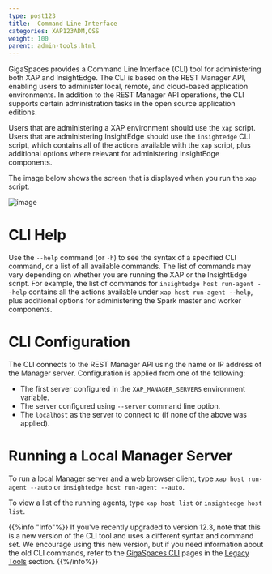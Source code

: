```yaml
---
type: post123
title:  Command Line Interface
categories: XAP123ADM,OSS
weight: 100
parent: admin-tools.html
---
```


GigaSpaces provides a Command Line Interface (CLI) tool for administering both XAP and InsightEdge. The CLI is based on the REST Manager API, enabling users to administer local, remote, and cloud-based application environments. In addition to the REST Manager API operations, the CLI supports certain administration tasks in the open source application editions.

Users that are administering a XAP environment should use the `xap` script. Users that are administering InsightEdge should use the `insightedge` CLI script, which contains all of the actions available with the `xap` script, plus additional options where relevant for administering InsightEdge components.

The image below shows the screen that is displayed when you run the `xap` script.

![image](/attachment_files/admin/xap-cli.png)

# CLI Help

Use the `--help` command (or `-h`) to see the syntax of a specified CLI command, or a list of all available commands. The list of commands may vary depending on whether you are running the XAP or the InsightEdge script. For example,
the list of commands for `insightedge host run-agent --help` contains all the actions available under `xap host run-agent --help`, plus additional options for administering the Spark master and worker components.

# CLI Configuration

The CLI connects to the REST Manager API using the name or IP address of the Manager server. Configuration is applied from one of the following:

* The first server configured in the `XAP_MANAGER_SERVERS` environment variable.
* The server configured using `--server` command line option.
* The `localhost` as the server to connect to (if none of the above was applied).

<!--
12.3.1
-->
<!--
# CLI Autocomplete Feature
<!--
## Overview
<!--
Bash completion in the CLI is available for Linux users. After activating the autocomplete feature (as explained below), navigate to `<XAP-HOME>/bin` and type `xap [TAB][TAB]` or `insightedge [TAB][TAB]`. This will complete the command sequence, or list all the available completions if there are multiple options.
<!--
## Activating the Autocomplete Feature
<!--
The autocomplete script is located in `<XAP-HOME>/tools/cli`. There are two ways to install autocomplete.
<!--
### Method 1 - Install Only for the Current Bash Console
<!--
1. Go to `<XAP-HOME>/tools/cli` and source the completion script: `source xap-autocomplete` or `source insightedge-autocomplete`.
<!--
1. Go to `<XAP-HOME>/bin` and type: `xap [TAB][TAB]` or `insightedge [TAB][TAB]`.
<!--
{{%note "Note"%}}
When you leave the bash session, autocomplete stops working.
{{%/note%}}
<!--  
### Method 2 - Permanent Installation
<!--
1. Place the `xap-autocomplete` or `insightedge-autocomplete` file in a `bash_completion.d` folder. The folder may appear in the following locations: `/etc/bash_completion.d` `/usr/local/etc/bash_completion.d` `~/bash_completion.d`
<!--
1. After installing the script, open a new bash console.
<!--
1. Go to `<XAP-HOME>/bin` and type: `xap [TAB][TAB]` or `insightedge [TAB][TAB]`.
<!--
{{%tip "Tips"%}}
1. If you export the xap or insightedge classpath, autocomplete will work from any directory. If you don't export the classpath, autocomplete works only from the bin directory.
1. You can add a bash alias, for example: `alias xap = "cd <XAP-HOME>/bin && xap"`
{{%/tip%}}
<!--
## Customizing the Autocomplete Feature
<!--
If you want to generate a new autocomplete script (for example, if you changed the name of the xap or insightedge script) do so as follows:
<!--
Go to `<XAP-HOME>/tools/cli` and run the following command:
<!--
`java -cp "../../lib/required/*:*" MAIN_COMMAND ALIAS`
<!--
The `MAIN_COMMAND` value is different for each product and edition. Use one of the following:
 * XAP open source - `org.gigaspaces.cli.commands.Autocomplete`
 * XAP Enterprise - `com.gigaspaces.cli.commands.Autocomplete`
 * Insightedge open source - `org.insightedge.cli.commands.Autocomplete`
 * Insightedge Enterprise - `com.insightedge.cli.commands.Autocomplete`
<!--
`ALIAS` is optional; use it if you changed the name of the command.
 <!--
After running `java -cp "../../lib/required/*:*" MAIN_COMMAND ALIAS`, the autocomplete script will appear in `<XAP-HOME>/tools/cli`.
-->
#  Running a Local Manager Server

To run a local Manager server and a web browser client, type `xap host run-agent --auto` or `insightedge host run-agent --auto`.

To view a list of the running agents, type `xap host list` or `insightedge host list`.

{{%info "Info"%}}
If you've recently upgraded to version 12.3, note that this is a new version of the CLI tool and uses a different syntax and command set. We encourage using this new version, but if you need information about the old CLI commands, refer to the [GigaSpaces CLI](command-line-interface.html) pages in the [Legacy Tools](admin-legacy-tools.html) section.
{{%/info%}}
